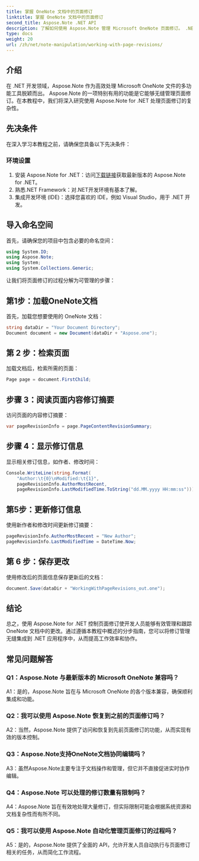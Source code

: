 ```yaml
---
title: 掌握 OneNote 文档中的页面修订
linktitle: 掌握 OneNote 文档中的页面修订
second_title: Aspose.Note .NET API
description: 了解如何使用 Aspose.Note 管理 Microsoft OneNote 页面修订。 .NET 应用程序中无缝集成和版本控制的分步指南。
type: docs
weight: 20
url: /zh/net/note-manipulation/working-with-page-revisions/
---
```

## 介绍

在 .NET 开发领域，Aspose.Note 作为高效处理 Microsoft OneNote 文件的多功能工具脱颖而出。 Aspose.Note 的一项特别有用的功能是它能够无缝管理页面修订。在本教程中，我们将深入研究使用 Aspose.Note for .NET 处理页面修订的复杂性。

## 先决条件

在深入学习本教程之前，请确保您具备以下先决条件：

### 环境设置

1. 安装 Aspose.Note for .NET：访问[下载链接](https://releases.aspose.com/note/net/)获取最新版本的 Aspose.Note for .NET。
2. 熟悉.NET Framework：对.NET开发环境有基本了解。
3. 集成开发环境 (IDE)：选择您喜欢的 IDE，例如 Visual Studio，用于 .NET 开发。

## 导入命名空间

首先，请确保您的项目中包含必要的命名空间：

```csharp
using System.IO;
using Aspose.Note;
using System;
using System.Collections.Generic;
```

让我们将页面修订的过程分解为可管理的步骤：

## 第1步：加载OneNote文档

首先，加载您想要使用的 OneNote 文档：

```csharp
string dataDir = "Your Document Directory";
Document document = new Document(dataDir + "Aspose.one");
```

## 第 2 步：检索页面

加载文档后，检索所需的页面：

```csharp
Page page = document.FirstChild;
```

## 步骤 3：阅读页面内容修订摘要

访问页面的内容修订摘要：

```csharp
var pageRevisionInfo = page.PageContentRevisionSummary;
```

## 步骤 4：显示修订信息

显示相关修订信息，如作者、修改时间：

```csharp
Console.WriteLine(string.Format(
    "Author:\t{0}\nModified:\t{1}",
    pageRevisionInfo.AuthorMostRecent,
    pageRevisionInfo.LastModifiedTime.ToString("dd.MM.yyyy HH:mm:ss")));
```

## 第5步：更新修订信息

使用新作者和修改时间更新修订摘要：

```csharp
pageRevisionInfo.AuthorMostRecent = "New Author";
pageRevisionInfo.LastModifiedTime = DateTime.Now;
```

## 第 6 步：保存更改

使用修改后的页面信息保存更新后的文档：

```csharp
document.Save(dataDir + "WorkingWithPageRevisions_out.one");
```

## 结论

总之，使用 Aspose.Note for .NET 控制页面修订使开发人员能够有效管理和跟踪 OneNote 文档中的更改。通过遵循本教程中概述的分步指南，您可以将修订管理无缝集成到 .NET 应用程序中，从而提高工作效率和协作。

## 常见问题解答

### Q1：Aspose.Note 与最新版本的 Microsoft OneNote 兼容吗？

A1：是的，Aspose.Note 旨在与 Microsoft OneNote 的各个版本兼容，确保顺利集成和功能。

### Q2：我可以使用 Aspose.Note 恢复到之前的页面修订吗？

A2：当然，Aspose.Note 提供了访问和恢复到先前页面修订的功能，从而实现有效的版本控制。

### Q3：Aspose.Note支持OneNote文档协同编辑吗？

A3：虽然Aspose.Note主要专注于文档操作和管理，但它并不直接促进实时协作编辑。

### Q4：Aspose.Note 可以处理的修订数量有限制吗？

A4：Aspose.Note 旨在有效地处理大量修订，但实际限制可能会根据系统资源和文档复杂性而有所不同。

### Q5：我可以使用 Aspose.Note 自动化管理页面修订的过程吗？

A5：是的，Aspose.Note 提供了全面的 API，允许开发人员自动执行与页面修订相关的任务，从而简化工作流程。